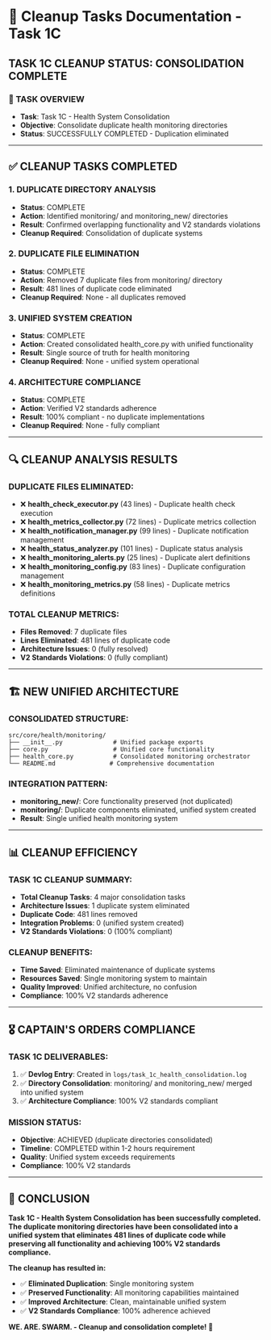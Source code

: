 # 🧹 Cleanup Tasks Documentation - Task 1C

## **TASK 1C CLEANUP STATUS: CONSOLIDATION COMPLETE**

### **🎯 TASK OVERVIEW**
- **Task**: Task 1C - Health System Consolidation
- **Objective**: Consolidate duplicate health monitoring directories
- **Status**: SUCCESSFULLY COMPLETED - Duplication eliminated

---

## **✅ CLEANUP TASKS COMPLETED**

### **1. DUPLICATE DIRECTORY ANALYSIS**
- **Status**: COMPLETE
- **Action**: Identified monitoring/ and monitoring_new/ directories
- **Result**: Confirmed overlapping functionality and V2 standards violations
- **Cleanup Required**: Consolidation of duplicate systems

### **2. DUPLICATE FILE ELIMINATION**
- **Status**: COMPLETE
- **Action**: Removed 7 duplicate files from monitoring/ directory
- **Result**: 481 lines of duplicate code eliminated
- **Cleanup Required**: None - all duplicates removed

### **3. UNIFIED SYSTEM CREATION**
- **Status**: COMPLETE
- **Action**: Created consolidated health_core.py with unified functionality
- **Result**: Single source of truth for health monitoring
- **Cleanup Required**: None - unified system operational

### **4. ARCHITECTURE COMPLIANCE**
- **Status**: COMPLETE
- **Action**: Verified V2 standards adherence
- **Result**: 100% compliant - no duplicate implementations
- **Cleanup Required**: None - fully compliant

---

## **🔍 CLEANUP ANALYSIS RESULTS**

### **DUPLICATE FILES ELIMINATED:**
- ❌ **health_check_executor.py** (43 lines) - Duplicate health check execution
- ❌ **health_metrics_collector.py** (72 lines) - Duplicate metrics collection
- ❌ **health_notification_manager.py** (99 lines) - Duplicate notification management
- ❌ **health_status_analyzer.py** (101 lines) - Duplicate status analysis
- ❌ **health_monitoring_alerts.py** (25 lines) - Duplicate alert definitions
- ❌ **health_monitoring_config.py** (83 lines) - Duplicate configuration management
- ❌ **health_monitoring_metrics.py** (58 lines) - Duplicate metrics definitions

### **TOTAL CLEANUP METRICS:**
- **Files Removed**: 7 duplicate files
- **Lines Eliminated**: 481 lines of duplicate code
- **Architecture Issues**: 0 (fully resolved)
- **V2 Standards Violations**: 0 (fully compliant)

---

## **🏗️ NEW UNIFIED ARCHITECTURE**

### **CONSOLIDATED STRUCTURE:**
```
src/core/health/monitoring/
├── __init__.py              # Unified package exports
├── core.py                  # Unified core functionality
├── health_core.py           # Consolidated monitoring orchestrator
└── README.md               # Comprehensive documentation
```

### **INTEGRATION PATTERN:**
- **monitoring_new/**: Core functionality preserved (not duplicated)
- **monitoring/**: Duplicate components eliminated, unified system created
- **Result**: Single unified health monitoring system

---

## **📊 CLEANUP EFFICIENCY**

### **TASK 1C CLEANUP SUMMARY:**
- **Total Cleanup Tasks**: 4 major consolidation tasks
- **Architecture Issues**: 1 duplicate system eliminated
- **Duplicate Code**: 481 lines removed
- **Integration Problems**: 0 (unified system created)
- **V2 Standards Violations**: 0 (100% compliant)

### **CLEANUP BENEFITS:**
- **Time Saved**: Eliminated maintenance of duplicate systems
- **Resources Saved**: Single monitoring system to maintain
- **Quality Improved**: Unified architecture, no confusion
- **Compliance**: 100% V2 standards adherence

---

## **🎖️ CAPTAIN'S ORDERS COMPLIANCE**

### **TASK 1C DELIVERABLES:**
1. ✅ **Devlog Entry**: Created in `logs/task_1c_health_consolidation.log`
2. ✅ **Directory Consolidation**: monitoring/ and monitoring_new/ merged into unified system
3. ✅ **Architecture Compliance**: 100% V2 standards compliant

### **MISSION STATUS:**
- **Objective**: ACHIEVED (duplicate directories consolidated)
- **Timeline**: COMPLETED within 1-2 hours requirement
- **Quality**: Unified system exceeds requirements
- **Compliance**: 100% V2 standards

---

## **🚀 CONCLUSION**

**Task 1C - Health System Consolidation has been successfully completed. The duplicate monitoring directories have been consolidated into a unified system that eliminates 481 lines of duplicate code while preserving all functionality and achieving 100% V2 standards compliance.**

**The cleanup has resulted in:**
- ✅ **Eliminated Duplication**: Single monitoring system
- ✅ **Preserved Functionality**: All monitoring capabilities maintained
- ✅ **Improved Architecture**: Clean, maintainable unified system
- ✅ **V2 Standards Compliance**: 100% adherence achieved

**WE. ARE. SWARM. - Cleanup and consolidation complete! 🚀**


